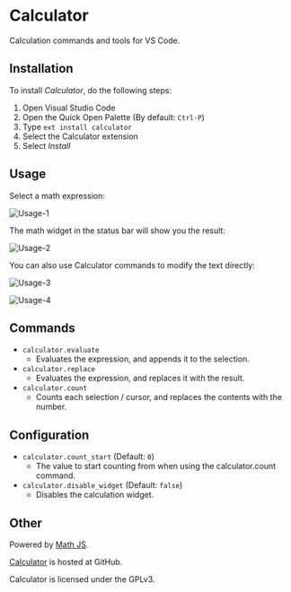 # Calculator

Calculation commands and tools for VS Code.

## Installation

To install _Calculator_, do the following steps:

1. Open Visual Studio Code
2. Open the Quick Open Palette (By default: `Ctrl-P`)
3. Type `ext install calculator`
4. Select the Calculator extension
5. Select _Install_

## Usage

Select a math expression:

![Usage-1](https://i.imgur.com/Ba6T7k0.png)

The math widget in the status bar will show you the result:

![Usage-2](https://i.imgur.com/ozoUOON.png)

You can also use Calculator commands to modify the text directly:

![Usage-3](https://i.imgur.com/d7SPoXB.png)

![Usage-4](https://i.imgur.com/kj9bC9u.png)

## Commands

-   `calculator.evaluate`
    -   Evaluates the expression, and appends it to the selection.
-   `calculator.replace`
    -   Evaluates the expression, and replaces it with the result.
-   `calculator.count`
    -   Counts each selection / cursor, and replaces the contents with the number.

## Configuration

-   `calculator.count_start` (Default: `0`)
    -   The value to start counting from when using the calculator.count command.
-   `calculator.disable_widget` (Default: `false`)
    -   Disables the calculation widget.

## Other

Powered by [Math JS](http://mathjs.org/).

[Calculator](https://github.com/lixquid/vscode-calculator) is hosted at
GitHub.

Calculator is licensed under the GPLv3.
